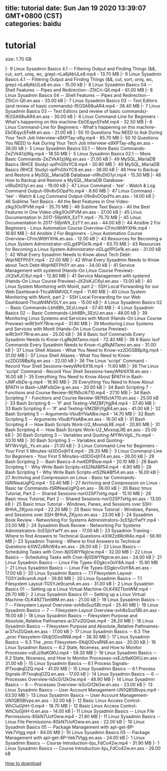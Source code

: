 
title: tutorial
date: Sun Jan 19 2020 13:39:07 GMT+0800 (CST)    
categories: baidu
---

# tutorial
size: 1.70 GB
 
 
|- 9 Linux Sysadmin Basics 4.1 -- Filtering Output and Finding Things (&&, cut, sort, uniq, wc, grep)-nLa6jAbULe8.mp4 - 13.70 MB
|- 9 Linux Sysadmin Basics 4.1 -- Filtering Output and Finding Things (&&, cut, sort, uniq, wc, grep)-nLa6jAbULe8.en.ass - 15.00 kB
|- 8 Linux Sysadmin Basics 04 -- Shell Features -- Pipes and Redirection--Z5tCri-QlI.mp4 - 61.00 MB
|- 8 Linux Sysadmin Basics 04 -- Shell Features -- Pipes and Redirection--Z5tCri-QlI.en.ass - 33.00 kB
|- 7 Linux Sysadmin Basics 03 -- Text Editors (and review of basic commands)-fEGSA68uAR4.mp4 - 38.40 MB
|- 7 Linux Sysadmin Basics 03 -- Text Editors (and review of basic commands)-fEGSA68uAR4.en.ass - 30.00 kB
|- 6 Linux Command-Line for Beginners - What's happening on this machine-EbOEqycEFeM.mp4 - 32.50 MB
|- 6 Linux Command-Line for Beginners - What's happening on this machine-EbOEqycEFeM.en.ass - 21.00 kB
|- 50 10 Questions You NEED to Ask During Your Tech Job Interview-s9XPTay-x8g.mp4 - 85.70 MB
|- 50 10 Questions You NEED to Ask During Your Tech Job Interview-s9XPTay-x8g.en.ass - 36.00 kB
|- 5 Linux Sysadmin Basics 02.1 -- More Basic Commands-ZeZVkA1zjWg.mp4 - 18.50 MB
|- 5 Linux Sysadmin Basics 02.1 -- More Basic Commands-ZeZVkA1zjWg.en.ass - 21.00 kB
|- 49 MySQL_MariaDB Basics (RHCE Study)-qxPnGlIxYC8.mp4 - 30.80 MB
|- 49 MySQL_MariaDB Basics (RHCE Study)-qxPnGlIxYC8.en.ass - 38.00 kB
|- 48 How to Backup and Restore a MySQL_MariaDB Database-vIIRuDtG1yI.mp4 - 15.30 MB
|- 48 How to Backup and Restore a MySQL_MariaDB Database-vIIRuDtG1yI.en.ass - 19.00 kB
|- 47 Linux Command - 'tee' - Watch & Log Command Output-09v8vDOpdYo.mp4 - 8.60 MB
|- 47 Linux Command - 'tee' - Watch & Log Command Output-09v8vDOpdYo.en.ass - 14.00 kB
|- 46 Sublime Text Basics - All the Best Features in One Video-zIkg3Oo1PVM.mp4 - 35.70 MB
|- 46 Sublime Text Basics - All the Best Features in One Video-zIkg3Oo1PVM.en.ass - 37.00 kB
|- 45 Linux Documentation In 2017-59jnWX_EzTY.mp4 - 75.70 MB
|- 45 Linux Documentation In 2017-59jnWX_EzTY.en.ass - 44.00 kB
|- 44 Ansible 2 For Beginners - Linux Automation Course Overview-CFmcWt9YXHk.mp4 - 16.60 MB
|- 44 Ansible 2 For Beginners - Linux Automation Course Overview-CFmcWt9YXHk.en.ass - 12.00 kB
|- 43 Resources for Becoming a Linux System Administrator-oGLgd1PGe1k.mp4 - 63.70 MB
|- 43 Resources for Becoming a Linux System Administrator-oGLgd1PGe1k.en.ass - 31.00 kB
|- 42 What Every Sysadmin Needs to Know about Tech Debt-WqirNEFPh5Y.mp4 - 22.00 MB
|- 42 What Every Sysadmin Needs to Know about Tech Debt-WqirNEFPh5Y.en.ass - 34.00 kB
|- 41 Service Management with systemd (Hands-On Linux Course Preview)-JX2lxKJC6yI.mp4 - 12.80 MB
|- 41 Service Management with systemd (Hands-On Linux Course Preview)-JX2lxKJC6yI.en.ass - 13.00 kB
|- 40 Linux System Monitoring with Monit, part 2 - SSH Local Forwarding for our Web Dashboard-ThcaW4MVGLY.mp4 - 11.60 MB
|- 40 Linux System Monitoring with Monit, part 2 - SSH Local Forwarding for our Web Dashboard-ThcaW4MVGLY.en.ass - 15.00 kB
|- 4 Linux Sysadmin Basics 02 -- Basic Commands-Lbh8Bh_SEzU.mp4 - 57.40 MB
|- 4 Linux Sysadmin Basics 02 -- Basic Commands-Lbh8Bh_SEzU.en.ass - 48.00 kB
|- 39 Monitoring Linux Systems and Services with Monit (Hands-On Linux Course Preview)-wiRt3mY7Rrw.mp4 - 31.80 MB
|- 39 Monitoring Linux Systems and Services with Monit (Hands-On Linux Course Preview)-wiRt3mY7Rrw.en.ass - 25.00 kB
|- 38 8 Basic lsof Commands Every Sysadmin Needs to Know-rLgRkjM7amo.mp4 - 72.40 MB
|- 38 8 Basic lsof Commands Every Sysadmin Needs to Know-rLgRkjM7amo.en.ass - 31.00 kB
|- 37 Linux Shell Aliases - What You Need to Know-vz2DGSBBpXg.mp4 - 31.00 MB
|- 37 Linux Shell Aliases - What You Need to Know-vz2DGSBBpXg.en.ass - 22.00 kB
|- 36 The Linux 'script' Command - Record Your Shell Sessions-tweyWNr6X18.mp4 - 11.60 MB
|- 36 The Linux 'script' Command - Record Your Shell Sessions-tweyWNr6X18.en.ass - 16.00 kB
|- 35 Everything You Need to Know About $PATH in Bash-rJMFxIbDe-g.mp4 - 16.90 MB
|- 35 Everything You Need to Know About $PATH in Bash-rJMFxIbDe-g.en.ass - 20.00 kB
|- 34 Bash Scripting 7 - Functions and Course Review-9EfN5clA710.mp4 - 27.10 MB
|- 34 Bash Scripting 7 - Functions and Course Review-9EfN5clA710.en.ass - 25.00 kB
|- 33 Bash Scripting 6 -- 'If' and Testing-VMZBFjYgjR4.mp4 - 37.40 MB
|- 33 Bash Scripting 6 -- 'If' and Testing-VMZBFjYgjR4.en.ass - 41.00 kB
|- 32 Bash Scripting 5 -- Arguments-Vbu8rfVaABw.mp4 - 14.70 MB
|- 32 Bash Scripting 5 -- Arguments-Vbu8rfVaABw.en.ass - 16.00 kB
|- 31 Bash Scripting 4 -- How Bash Scripts Work-U2_MvxnqLRE.mp4 - 20.80 MB
|- 31 Bash Scripting 4 -- How Bash Scripts Work-U2_MvxnqLRE.en.ass - 25.00 kB
|- 30 Bash Scripting 3 -- Variables and Quoting-MYWvVgIL_Ys.mp4 - 33.10 MB
|- 30 Bash Scripting 3 -- Variables and Quoting-MYWvVgIL_Ys.en.ass - 21.00 kB
|- 3 Linux Command-Line for Beginners - Your First 5 Minutes-id3DGvljhT4.mp4 - 28.20 MB
|- 3 Linux Command-Line for Beginners - Your First 5 Minutes-id3DGvljhT4.en.ass - 26.00 kB
|- 29 Bash Scripting 2 -- Bash Basics-4-hw6DPBlsw.mp4 - 20.10 MB
|- 28 Bash Scripting 1 - Why Write Bash Scripts-xtS2NiABf54.mp4 - 6.90 MB
|- 28 Bash Scripting 1 - Why Write Bash Scripts-xtS2NiABf54.en.ass - 16.00 kB
|- 27 Archiving and Compression on Linux - Basic tar Commands-tSRlNwaUgPQ.mp4 - 53.40 MB
|- 27 Archiving and Compression on Linux - Basic tar Commands-tSRlNwaUgPQ.en.ass - 36.00 kB
|- 26 Basic tmux Tutorial, Part 2 -- Shared Sessions-norO25P7xHg.mp4 - 15.10 MB
|- 26 Basic tmux Tutorial, Part 2 -- Shared Sessions-norO25P7xHg.en.ass - 13.00 kB
|- 25 Basic tmux Tutorial - Windows, Panes, and Sessions over SSH-BHhA_ZKjyxo.mp4 - 22.20 MB
|- 25 Basic tmux Tutorial - Windows, Panes, and Sessions over SSH-BHhA_ZKjyxo.en.ass - 23.00 kB
|- 24 Sysadmin Book Review - Networking For Systems Administrators-3cE5jIcYwfY.mp4 - 23.00 MB
|- 24 Sysadmin Book Review - Networking For Systems Administrators-3cE5jIcYwfY.en.ass - 17.00 kB
|- 23 Sysadmin Training - Where to find Answers to Technical Questions-kXWZz8RcW4o.mp4 - 56.90 MB
|- 23 Sysadmin Training - Where to find Answers to Technical Questions-kXWZz8RcW4o.en.ass - 28.00 kB
|- 22 Linux Basics -- Scheduling Tasks with Cron-8j0SWYNglcw.mp4 - 32.00 MB
|- 22 Linux Basics -- Scheduling Tasks with Cron-8j0SWYNglcw.en.ass - 24.00 kB
|- 21 Linux Sysadmin Basics -- Linux File Types-EDgkcvOoY8A.mp4 - 15.90 MB
|- 21 Linux Sysadmin Basics -- Linux File Types-EDgkcvOoY8A.en.ass - 17.00 kB
|- 20 Linux Sysadmin Basics -- 7.1 Filesystem Layout-TG5YJe9camA.mp4 - 39.80 MB
|- 20 Linux Sysadmin Basics -- 7.1 Filesystem Layout-TG5YJe9camA.en.ass - 31.00 kB
|- 2 Linux Sysadmin Basics 01 -- Setting up a Linux Virtual Machine-OLK49ZTbmWM.mp4 - 26.70 MB
|- 2 Linux Sysadmin Basics 01 -- Setting up a Linux Virtual Machine-OLK49ZTbmWM.en.ass - 21.00 kB
|- 19 Linux Sysadmin Basics -- 7 -- Filesystem Layout Overview-svh8sSuz5BI.mp4 - 25.40 MB
|- 19 Linux Sysadmin Basics -- 7 -- Filesystem Layout Overview-svh8sSuz5BI.en.ass - 19.00 kB
|- 18 Linux Sysadmin Basics -- Filesystem Purpose and Absolute_Relative Pathnames-ar37viZGQwk.mp4 - 26.20 MB
|- 18 Linux Sysadmin Basics -- Filesystem Purpose and Absolute_Relative Pathnames-ar37viZGQwk.en.ass - 17.00 kB
|- 17 Linux Sysadmin Basics -- 6.3 The _proc Filesystem-0XdjODvsRN8.mp4 - 38.30 MB
|- 17 Linux Sysadmin Basics -- 6.3 The _proc Filesystem-0XdjODvsRN8.en.ass - 20.00 kB
|- 16 Linux Sysadmin Basics -- 6.2 State, Niceness, and How to Monitor Processes-vsEJz9aKGKU.mp4 - 58.30 MB
|- 16 Linux Sysadmin Basics -- 6.2 State, Niceness, and How to Monitor Processes-vsEJz9aKGKU.en.ass - 31.00 kB
|- 15 Linux Sysadmin Basics -- 6.1 Process Signals-lP7xoqkqDZQ.mp4 - 41.00 MB
|- 15 Linux Sysadmin Basics -- 6.1 Process Signals-lP7xoqkqDZQ.en.ass - 17.00 kB
|- 14 Linux Sysadmin Basics -- 6 -- Processes Overview-ls5cGi12kGw.mp4 - 48.90 MB
|- 14 Linux Sysadmin Basics -- 6 -- Processes Overview-ls5cGi12kGw.en.ass - 23.00 kB
|- 13 Linux Sysadmin Basics -- User Account Management-UN1QB5BIvps.mp4 - 63.50 MB
|- 13 Linux Sysadmin Basics -- User Account Management-UN1QB5BIvps.en.ass - 32.00 kB
|- 12 Basic Linux Access Control-WhCIuGjhH-0.mp4 - 18.70 MB
|- 12 Basic Linux Access Control-WhCIuGjhH-0.en.ass - 14.00 kB
|- 11 Linux Sysadmin Basics -- Linux File Permissions-8SkN7UofOww.mp4 - 21.80 MB
|- 11 Linux Sysadmin Basics -- Linux File Permissions-8SkN7UofOww.en.ass - 22.00 kB
|- 10 Linux Sysadmin Basics 05 -- Package Management with apt-get-8P-Vek7Vtgg.mp4 - 84.00 MB
|- 10 Linux Sysadmin Basics 05 -- Package Management with apt-get-8P-Vek7Vtgg.en.ass - 24.00 kB
|- 1 Linux Sysadmin Basics -- Course Introduction-bju_FdCo42w.mp4 - 31.90 MB
|- 1 Linux Sysadmin Basics -- Course Introduction-bju_FdCo42w.en.ass - 26.00 kB

[How to download](https://bpcam.bemobtrk.com/go/2ceec3aa-1ca2-46d6-b9ff-aaa5c184517c?jno=3472)